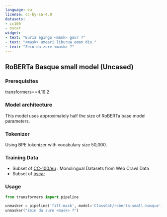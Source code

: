 ```yaml
---
language: eu
license: cc-by-sa-4.0
datasets:
- cc100
- oscar
widget:
- text: "Euria egingo <mask> gaur ?"
- text: "<mask> umeari liburua eman dio."
- text: "Zein da zure <mask> ?"
---
```


## RoBERTa Basque small model (Uncased)

### Prerequisites

transformers==4.19.2

### Model architecture

This model uses approximately half the size of RoBERTa base model parameters.

### Tokenizer

Using BPE tokenizer with vocabulary size 50,000.

### Training Data 

* Subset of [CC-100/eu](https://data.statmt.org/cc-100/) : Monolingual Datasets from Web Crawl Data
* Subset of [oscar](https://huggingface.co/datasets/oscar)

### Usage

```python
from transformers import pipeline

unmasker = pipeline('fill-mask', model='ClassCat/roberta-small-basque')
unmasker("Zein da zure <mask> ?")
```